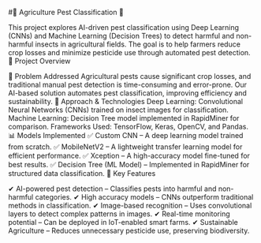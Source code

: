 #🌱 Agriculture Pest Classification 🐛

This project explores AI-driven pest classification using Deep Learning (CNNs) and Machine Learning (Decision Trees) to detect harmful and non-harmful insects in agricultural fields. The goal is to help farmers reduce crop losses and minimize pesticide use through automated pest detection.
📌 Project Overview

🚜 Problem Addressed
Agricultural pests cause significant crop losses, and traditional manual pest detection is time-consuming and error-prone. Our AI-based solution automates pest classification, improving efficiency and sustainability.
🔬 Approach & Technologies
Deep Learning: Convolutional Neural Networks (CNNs) trained on insect images for classification.
Machine Learning: Decision Tree model implemented in RapidMiner for comparison.
Frameworks Used: TensorFlow, Keras, OpenCV, and Pandas.
📊 Models Implemented
✅ Custom CNN – A deep learning model trained from scratch.
✅ MobileNetV2 – A lightweight transfer learning model for efficient performance.
✅ Xception – A high-accuracy model fine-tuned for best results.
✅ Decision Tree (ML Model) – Implemented in RapidMiner for structured data classification.
🎯 Key Features

✔ AI-powered pest detection – Classifies pests into harmful and non-harmful categories.
✔ High accuracy models – CNNs outperform traditional methods in classification.
✔ Image-based recognition – Uses convolutional layers to detect complex patterns in images.
✔ Real-time monitoring potential – Can be deployed in IoT-enabled smart farms.
✔ Sustainable Agriculture – Reduces unnecessary pesticide use, preserving biodiversity.
